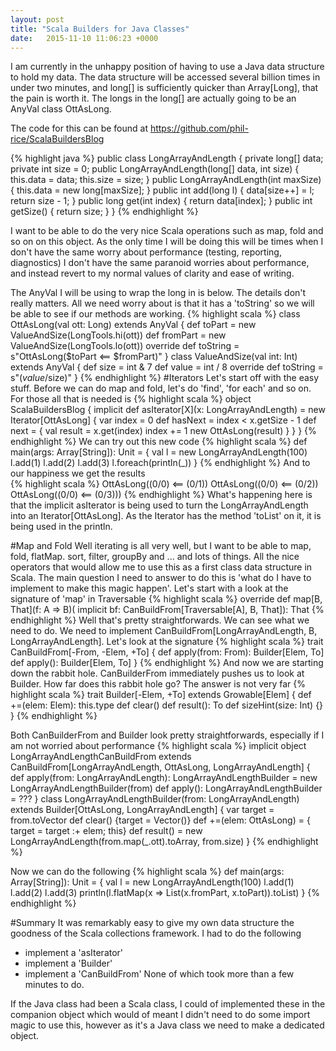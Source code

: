 ```yaml
---
layout: post
title: "Scala Builders for Java Classes"
date:   2015-11-10 11:06:23 +0000
---
```


I am currently in the unhappy position of having to use a Java data structure to hold my data. The data structure  will be accessed several billion times in under two minutes, and long[] is 
sufficiently quicker than Array[Long], that the pain is worth it. The longs in the long[] are actually going to be an AnyVal class OttAsLong.  

The code for this can be found at https://github.com/phil-rice/ScalaBuildersBlog

{% highlight java %}
public class LongArrayAndLength {
	private long[] data;
	private int size = 0;
	public LongArrayAndLength(long[] data, int size) {
		this.data = data;
		this.size = size;
	}
	public LongArrayAndLength(int maxSize) {
		this.data = new long[maxSize];
	}
	public int add(long l) {
		data[size++] = l;
		return size - 1;
	}
	public long get(int index) {
		return data[index];
	}
	public int getSize() {
		return size;
	}
}
{% endhighlight %}

I want to be able to do the very nice Scala operations such as map, fold and so on on this object. As the only time I will be doing this will be times when I don't have
the same worry about performance (testing, reporting, diagnostics) I don't have the same paranoid worries about performance, and instead revert to my normal values of 
clarity and ease of writing.

The AnyVal I will be using to wrap the long in is below. The details don't really matters. All we need worry about is that it has a 'toString' so we will be able to see if our
methods are working.
{% highlight scala %} 
class OttAsLong(val ott: Long) extends AnyVal {
  def toPart = new ValueAndSize(LongTools.hi(ott)) 
  def fromPart = new ValueAndSize(LongTools.lo(ott)) 
  override def toString = s"OttAsLong($toPart <== $fromPart)"
}
class ValueAndSize(val int: Int) extends AnyVal {
  def size = int & 7
  def value = int / 8
  override def toString = s"($value/$size)"
}
{% endhighlight %}
#Iterators
Let's start off with the easy stuff. Before we can do map and fold, let's do 'find', 'for each' and so on. For those all that is needed is
{% highlight scala %} 
object ScalaBuildersBlog {
  implicit def asIterator[X](x: LongArrayAndLength) = new Iterator[OttAsLong] {
    var index = 0
    def hasNext = index < x.getSize - 1
    def next = {
      val result = x.get(index)
      index += 1
      new OttAsLong(result)
    }
  }
}
{% endhighlight %}
We can try out this new code
{% highlight scala %} 
  def main(args: Array[String]): Unit = {
    val l = new LongArrayAndLength(100)
    l.add(1)
    l.add(2)
    l.add(3)
    l.foreach(println(_))
  }
{% endhighlight %}
And to our happiness we get the results  
{% highlight scala %} 
OttAsLong((0/0) <== (0/1))
OttAsLong((0/0) <== (0/2))
OttAsLong((0/0) <== (0/3)))
{% endhighlight %}
What's happening here is that the implicit asIterator is being used to turn the LongArrayAndLength into an Iterator[OttAsLong]. As the Iterator has the method 'toList' on it, it is being
used in the println.

#Map and Fold
Well iterating is all very well, but I want to be able to map, fold, flatMap. sort, filter, groupBy and ... and lots of things. All the nice operators that would allow me to use this as a 
first class data structure in Scala. The main question I need to answer to do this is 'what do I have to implement to make this magic happen'. Let's start with a look at the signature of 'map' in Traversable
{% highlight scala %} 
  override def map[B, That](f: A => B)(
                   implicit bf: CanBuildFrom[Traversable[A], B, That]): That
{% endhighlight %}
Well that's pretty straightforwards. We can see what we need to do. We need to implement CanBuildFrom[LongArrayAndLength, B, LongArrayAndLength]. Let's look at the signature
{% highlight scala %} 
trait CanBuildFrom[-From, -Elem, +To] {
  def apply(from: From): Builder[Elem, To]
  def apply(): Builder[Elem, To]
}
{% endhighlight %}
And now we are starting down the rabbit hole. CanBuilderFrom immediately pushes us to look at Builder. How far does this rabbit hole go? The answer is not very far
{% highlight scala %} 
trait Builder[-Elem, +To] extends Growable[Elem] {
  def +=(elem: Elem): this.type
  def clear()
  def result(): To
  def sizeHint(size: Int) {}
 }
{% endhighlight %}

Both CanBuilderFrom and Builder look pretty straightforwards, especially if I am not worried about performance
{% highlight scala %} 
  implicit object LongArrayAndLengthCanBuildFrom extends 
        CanBuildFrom[LongArrayAndLength, OttAsLong, LongArrayAndLength] {
    def apply(from: LongArrayAndLength): LongArrayAndLengthBuilder =
       new LongArrayAndLengthBuilder(from)
    def apply(): LongArrayAndLengthBuilder = ???
  }
  class LongArrayAndLengthBuilder(from: LongArrayAndLength) extends 
       Builder[OttAsLong, LongArrayAndLength] {
    var target = from.toVector
    def clear() {target = Vector()}
    def +=(elem: OttAsLong) = { target = target :+ elem; this}
    def result() = new LongArrayAndLength(from.map(_.ott).toArray, from.size)
  }
{% endhighlight %}

Now we can do the following
{% highlight scala %} 
  def main(args: Array[String]): Unit = {
    val l = new LongArrayAndLength(100)
    l.add(1)
    l.add(2)
    l.add(3)
    println(l.flatMap(x => List(x.fromPart, x.toPart)).toList)
  }
{% endhighlight %}

#Summary
It was remarkably easy to give my own data structure the goodness of the Scala collections framework. I had to do the following
* implement a 'asIterator'
* implement a 'Builder'
* implement a 'CanBuildFrom'
None of which took more than a few minutes to do. 

If the Java class had been a Scala class, I could of implemented these in the companion object which would of meant I didn't need to do some import magic to use this,
however as it's a Java class we need to make a dedicated object.


